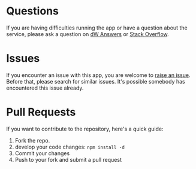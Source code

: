 # Questions

If you are having difficulties running the app or have a question about the service, please ask a question on [dW Answers](https://developer.ibm.com/answers/questions/ask/?topics=watson) or [Stack Overflow](http://stackoverflow.com/questions/ask?tags=ibm-watson).

# Issues

If you encounter an issue with this app, you are welcome to [raise an issue](https://github.com/IpshitaC/tweeply/issues/new).
Before that, please search for similar issues. It's possible somebody has encountered this issue already.

# Pull Requests

If you want to contribute to the repository, here's a quick guide:

1. Fork the repo.
1. develop your code changes: `npm install -d`
1. Commit your changes
1. Push to your fork and submit a pull request
